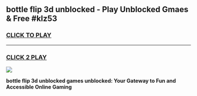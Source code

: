 
## bottle flip 3d unblocked - Play Unblocked Gmaes & Free #klz53
<h3>
<a href="https://news.freeplayer.one?title=bottle_flip_3d_unblocked&ref=24F">CLICK TO PLAY</a></h3>
<hr>

<h3>
<a href="https://news.freeplayer.one?title=bottle_flip_3d_unblocked&ref=24F">CLICK 2 PLAY</a>
  
</h3>

<a href="https://news.freeplayer.one?title=bottle_flip_3d_unblocked&ref=24F/"><img src="https://clearcache.store/games.png"></a>


**bottle flip 3d unblocked games unblocked: Your Gateway to Fun and Accessible Online Gaming**
